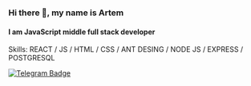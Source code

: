 ### Hi there 👋, my name is Artem
#### I am JavaScript middle full stack developer

Skills:  REACT / JS / HTML / CSS / ANT DESING / NODE JS / EXPRESS / POSTGRESQL

[![Telegram Badge](https://img.shields.io/badge/Telegram-Profile-informational?style=flat&logo=telegram&logoColor=white&color=0D76A8)](https://t.me/Nef007)




